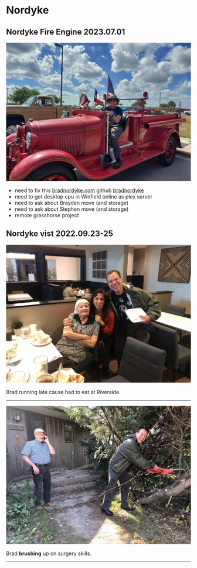 # Nordyke

## Nordyke Fire Engine 2023.07.01
![bradfiretruck](./images/bradfiretruck.jpg)

- need to fix this [bradnordyke.com](https://bradnordyke.com/) github [bradnordyke](https://github.com/bradnordyke/bradnordyke#readme)
- need to get desktop cpu in Winfield online as plex server
- need to ask about Brayden move (and storage)
- need to ask about Stephen move (and storage)
- remote grasshorse project

## Nordyke vist 2022.09.23-25

![atCasino](./images/NordykeVisit_IMG_2321.jpeg)

Brad running late cause had to eat at Riverside.

---

![BradAtWork](./images/BradWork_IMG_2318.jpeg)

Brad __brushing__ up on surgery skills.

---
